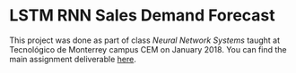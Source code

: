 # LSTM RNN Sales Demand Forecast

This project was done as part of class *Neural Network Systems* taught at Tecnológico de Monterrey campus CEM on January 2018. You can find the main assignment deliverable [here](P1.pdf).